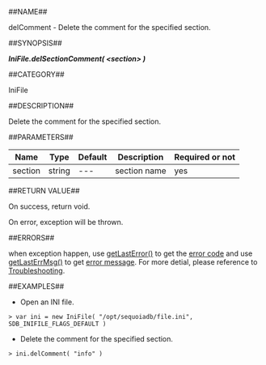 
##NAME##

delComment - Delete the comment for the specified section.

##SYNOPSIS##

***IniFile.delSectionComment( \<section\> )***

##CATEGORY##

IniFile

##DESCRIPTION##

Delete the comment for the specified section.

##PARAMETERS##

| Name     | Type     | Default | Description                            | Required or not |
| -------- | -------- | --------| -------------------------------------- | --------------- |
| section  | string   | ---     | section name                           | yes             |

##RETURN VALUE##

On success, return void.

On error, exception will be thrown.

##ERRORS##

when exception happen, use [getLastError()](manual/Manual/Sequoiadb_command/Global/getLastError.md) to get the [error code](manual/Manual/Sequoiadb_error_code.md)  and use [getLastErrMsg()](manual/Manual/Sequoiadb_command/Global/getLastErrMsg.md) to get [error message](manual/Manual/Sequoiadb_command/Global/getLastErrMsg.md). For more detial, please  reference to [Troubleshooting](manual/FAQ/faq_sdb.md).

##EXAMPLES##

* Open an INI file.

```lang-javascript
> var ini = new IniFile( "/opt/sequoiadb/file.ini", SDB_INIFILE_FLAGS_DEFAULT )
```

* Delete the comment for the specified section.

```lang-javascript
> ini.delComment( "info" )
```